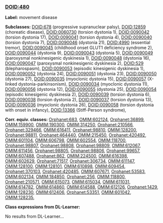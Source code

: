 
### [DOID:480](http://purl.obolibrary.org/obo/DOID_480)
**Label:** movement disease

**Subclasses:** [DOID:678](http://purl.obolibrary.org/obo/DOID_678) (progressive supranuclear palsy), [DOID:12859](http://purl.obolibrary.org/obo/DOID_12859) (choreatic disease), [DOID:0060730](http://purl.obolibrary.org/obo/DOID_0060730) (torsion dystonia 1), [DOID:0090042](http://purl.obolibrary.org/obo/DOID_0090042) (torsion dystonia 17), [DOID:0090041](http://purl.obolibrary.org/obo/DOID_0090041) (torsion dystonia 4), [DOID:0090040](http://purl.obolibrary.org/obo/DOID_0090040) (torsion dystonia 7), [DOID:0090046](http://purl.obolibrary.org/obo/DOID_0090046) (dystonia 21), [DOID:4990](http://purl.obolibrary.org/obo/DOID_4990) (essential tremor), [DOID:0090045](http://purl.obolibrary.org/obo/DOID_0090045) (childhood onset GLUT1 deficiency syndrome 2), [DOID:0090044](http://purl.obolibrary.org/obo/DOID_0090044) (dystonia 9), [DOID:0090043](http://purl.obolibrary.org/obo/DOID_0090043) (dystonia 5), [DOID:0090049](http://purl.obolibrary.org/obo/DOID_0090049) (paroxysmal nonkinesigenic dyskinesia 1), [DOID:0090048](http://purl.obolibrary.org/obo/DOID_0090048) (dystonia 16), [DOID:0090047](http://purl.obolibrary.org/obo/DOID_0090047) (paroxysmal nonkinesigenic dyskinesia 2), [DOID:529](http://purl.obolibrary.org/obo/DOID_529) (blepharospasm), [DOID:0090053](http://purl.obolibrary.org/obo/DOID_0090053) (episodic kinesigenic dyskinesia 1), [DOID:0090052](http://purl.obolibrary.org/obo/DOID_0090052) (dystonia 24), [DOID:0090051](http://purl.obolibrary.org/obo/DOID_0090051) (dystonia 23), [DOID:0090050](http://purl.obolibrary.org/obo/DOID_0090050) (dystonia 27), [DOID:0090035](http://purl.obolibrary.org/obo/DOID_0090035) (myoclonic dystonia 15), [DOID:0090057](http://purl.obolibrary.org/obo/DOID_0090057) (X-linked dystonia-parkinsonism), [DOID:0090034](http://purl.obolibrary.org/obo/DOID_0090034) (myoclonic dystonia 11), [DOID:0090056](http://purl.obolibrary.org/obo/DOID_0090056) (dystonia 12), [DOID:0090055](http://purl.obolibrary.org/obo/DOID_0090055) (dystonia 25), [DOID:0090054](http://purl.obolibrary.org/obo/DOID_0090054) (episodic kinesigenic dyskinesia 2), [DOID:0090039](http://purl.obolibrary.org/obo/DOID_0090039) (torsion dystonia 6), [DOID:0090038](http://purl.obolibrary.org/obo/DOID_0090038) (torsion dystonia 2), [DOID:0090037](http://purl.obolibrary.org/obo/DOID_0090037) (torsion dystonia 13), [DOID:0090036](http://purl.obolibrary.org/obo/DOID_0090036) (myoclonic dystonia 26), [DOID:0090058](http://purl.obolibrary.org/obo/DOID_0090058) (torsion dystonia with onset in infancy), [DOID:13366](http://purl.obolibrary.org/obo/DOID_13366) (Stiff-Person syndrome), 

**Corr. equiv. classes:** [Orphanet:683](http://www.orpha.net/ORDO/Orphanet_683), [OMIM:602124](http://purl.obolibrary.org/obo/OMIM_602124), [Orphanet:36899](http://www.orpha.net/ORDO/Orphanet_36899), [OMIM:159900](http://purl.obolibrary.org/obo/OMIM_159900), [OMIM:190300](http://purl.obolibrary.org/obo/OMIM_190300), [OMIM:314250](http://purl.obolibrary.org/obo/OMIM_314250), [Orphanet:210566](http://www.orpha.net/ORDO/Orphanet_210566), [Orphanet:329466](http://www.orpha.net/ORDO/Orphanet_329466), [OMIM:616411](http://purl.obolibrary.org/obo/OMIM_616411), [Orphanet:98810](http://www.orpha.net/ORDO/Orphanet_98810), [OMIM:128200](http://purl.obolibrary.org/obo/OMIM_128200), [Orphanet:98811](http://www.orpha.net/ORDO/Orphanet_98811), [Orphanet:464440](http://www.orpha.net/ORDO/Orphanet_464440), [OMIM:215450](http://purl.obolibrary.org/obo/OMIM_215450), [Orphanet:420492](http://www.orpha.net/ORDO/Orphanet_420492), [OMIM:601104](http://purl.obolibrary.org/obo/OMIM_601104), [OMIM:606798](http://purl.obolibrary.org/obo/OMIM_606798), [OMIM:602554](http://purl.obolibrary.org/obo/OMIM_602554), [OMIM:118700](http://purl.obolibrary.org/obo/OMIM_118700), [Orphanet:98807](http://www.orpha.net/ORDO/Orphanet_98807), [Orphanet:98808](http://www.orpha.net/ORDO/Orphanet_98808), [Orphanet:98809](http://www.orpha.net/ORDO/Orphanet_98809), [OMIM:612067](http://purl.obolibrary.org/obo/OMIM_612067), [OMIM:611456](http://purl.obolibrary.org/obo/OMIM_611456), [Orphanet:98805](http://www.orpha.net/ORDO/Orphanet_98805), [Orphanet:98806](http://www.orpha.net/ORDO/Orphanet_98806), [Orphanet:99657](http://www.orpha.net/ORDO/Orphanet_99657), [OMIM:607488](http://purl.obolibrary.org/obo/OMIM_607488), [Orphanet:862](http://www.orpha.net/ORDO/Orphanet_862), [OMIM:224500](http://purl.obolibrary.org/obo/OMIM_224500), [OMIM:616398](http://purl.obolibrary.org/obo/OMIM_616398), [OMIM:602629](http://purl.obolibrary.org/obo/OMIM_602629), [Orphanet:71517](http://www.orpha.net/ORDO/Orphanet_71517), [Orphanet:306734](http://www.orpha.net/ORDO/Orphanet_306734), [OMIM:611147](http://purl.obolibrary.org/obo/OMIM_611147), [OMIM:128100](http://purl.obolibrary.org/obo/OMIM_128100), [OMIM:128101](http://purl.obolibrary.org/obo/OMIM_128101), [OMIM:610898](http://purl.obolibrary.org/obo/OMIM_610898), [OMIM:609454](http://purl.obolibrary.org/obo/OMIM_609454), [Orphanet:370103](http://www.orpha.net/ORDO/Orphanet_370103), [Orphanet:420485](http://www.orpha.net/ORDO/Orphanet_420485), [OMIM:607671](http://purl.obolibrary.org/obo/OMIM_607671), [Orphanet:53583](http://www.orpha.net/ORDO/Orphanet_53583), [OMIM:602134](http://purl.obolibrary.org/obo/OMIM_602134), [OMIM:184850](http://purl.obolibrary.org/obo/OMIM_184850), [Orphanet:256](http://www.orpha.net/ORDO/Orphanet_256), [OMIM:118800](http://purl.obolibrary.org/obo/OMIM_118800), [Orphanet:210571](http://www.orpha.net/ORDO/Orphanet_210571), [OMIM:615073](http://purl.obolibrary.org/obo/OMIM_615073), [OMIM:615034](http://purl.obolibrary.org/obo/OMIM_615034), [OMIM:611031](http://purl.obolibrary.org/obo/OMIM_611031), [OMIM:614782](http://purl.obolibrary.org/obo/OMIM_614782), [OMIM:614860](http://purl.obolibrary.org/obo/OMIM_614860), [OMIM:614588](http://purl.obolibrary.org/obo/OMIM_614588), [OMIM:612126](http://purl.obolibrary.org/obo/OMIM_612126), [Orphanet:1429](http://www.orpha.net/ORDO/Orphanet_1429), [OMIM:128230](http://purl.obolibrary.org/obo/OMIM_128230), [OMIM:612406](http://purl.obolibrary.org/obo/OMIM_612406), [Orphanet:53351](http://www.orpha.net/ORDO/Orphanet_53351), [OMIM:601042](http://purl.obolibrary.org/obo/OMIM_601042), [OMIM:128235](http://purl.obolibrary.org/obo/OMIM_128235), 

**Class expressions from DL-Learner:**

No results from DL-Learner...




